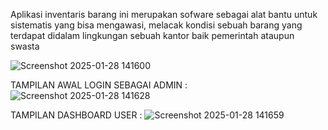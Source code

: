 Aplikasi inventaris barang ini merupakan sofware sebagai alat bantu untuk sistematis yang bisa mengawasi, melacak kondisi sebuah barang yang terdapat didalam lingkungan sebuah kantor baik pemerintah ataupun swasta

![Screenshot 2025-01-28 141600](https://github.com/user-attachments/assets/6ca9d75f-2e18-4def-a067-74b932e1bbcc)

TAMPILAN AWAL LOGIN SEBAGAI ADMIN : 
![Screenshot 2025-01-28 141628](https://github.com/user-attachments/assets/2a17f83a-7c1a-475a-8df2-588a332e4a8a)

TAMPILAN DASHBOARD USER : 
![Screenshot 2025-01-28 141659](https://github.com/user-attachments/assets/6bd5bd14-75f6-4d4a-8e5d-694bb9117740)
